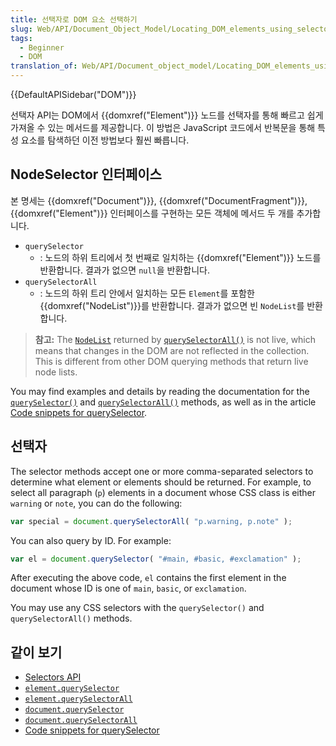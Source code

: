 ```yaml
---
title: 선택자로 DOM 요소 선택하기
slug: Web/API/Document_Object_Model/Locating_DOM_elements_using_selectors
tags:
  - Beginner
  - DOM
translation_of: Web/API/Document_object_model/Locating_DOM_elements_using_selectors
---
```

{{DefaultAPISidebar("DOM")}}

선택자 API는 DOM에서 {{domxref("Element")}} 노드를 선택자를 통해 빠르고 쉽게 가져올 수 있는 메서드를 제공합니다. 이 방법은 JavaScript 코드에서 반복문을 통해 특성 요소를 탐색하던 이전 방법보다 훨씬 빠릅니다.

## NodeSelector 인터페이스

본 명세는 {{domxref("Document")}}, {{domxref("DocumentFragment")}}, {{domxref("Element")}} 인터페이스를 구현하는 모든 객체에 메서드 두 개를 추가합니다.

- `querySelector`
  - : 노드의 하위 트리에서 첫 번째로 일치하는 {{domxref("Element")}} 노드를 반환합니다. 결과가 없으면 `null`을 반환합니다.
- `querySelectorAll`
  - : 노드의 하위 트리 안에서 일치하는 모든 `Element`를 포함한 {{domxref("NodeList")}}를 반환합니다. 결과가 없으면 빈 `NodeList`를 반환합니다.

> **참고:** The [`NodeList`](/en-US/docs/DOM/NodeList) returned by [`querySelectorAll()`](/en-US/docs/DOM/Element.querySelectorAll) is not live, which means that changes in the DOM are not reflected in the collection. This is different from other DOM querying methods that return live node lists.

You may find examples and details by reading the documentation for the [`querySelector()`](/ko/docs/DOM/Element.querySelector) and [`querySelectorAll()`](/ko/docs/DOM/Element.querySelectorAll) methods, as well as in the article [Code snippets for querySelector](/ko/docs/Code_snippets/QuerySelector).

## 선택자

The selector methods accept one or more comma-separated selectors to determine what element or elements should be returned. For example, to select all paragraph (`p`) elements in a document whose CSS class is either `warning` or `note`, you can do the following:

```js
var special = document.querySelectorAll( "p.warning, p.note" );
```

You can also query by ID. For example:

```js
var el = document.querySelector( "#main, #basic, #exclamation" );
```

After executing the above code, `el` contains the first element in the document whose ID is one of `main`, `basic`, or `exclamation`.

You may use any CSS selectors with the `querySelector()` and `querySelectorAll()` methods.

## 같이 보기

- [Selectors API](http://www.w3.org/TR/selectors-api/)
- [`element.querySelector`](/ko/docs/DOM/Element.querySelector)
- [`element.querySelectorAll`](/ko/docs/DOM/Element.querySelectorAll)
- [`document.querySelector`](/ko/docs/DOM/Document.querySelector)
- [`document.querySelectorAll`](/ko/docs/DOM/Document.querySelectorAll)
- [Code snippets for querySelector](/ko/docs/Code_snippets/QuerySelector)
